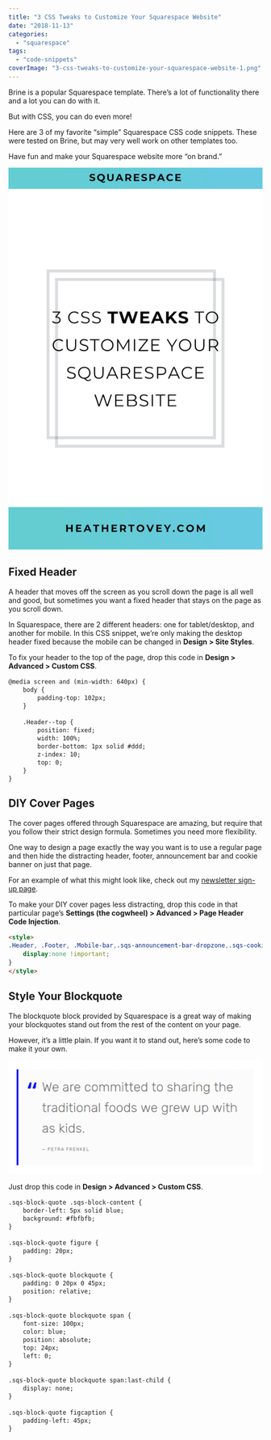 ```yaml
---
title: "3 CSS Tweaks to Customize Your Squarespace Website"
date: "2018-11-13"
categories: 
  - "squarespace"
tags: 
  - "code-snippets"
coverImage: "3-css-tweaks-to-customize-your-squarespace-website-1.png"
---
```


Brine is a popular Squarespace template. There’s a lot of functionality there and a lot you can do with it.

But with CSS, you can do even more!

Here are 3 of my favorite “simple” Squarespace CSS code snippets. These were tested on Brine, but may very well work on other templates too.

Have fun and make your Squarespace website more “on brand.”

![ 3 CSS Tweaks to Customize Your Squarespace Website ](./images/3-css-tweaks-to-customize-your-squarespace-website.png)

## Fixed Header

A header that moves off the screen as you scroll down the page is all well and good, but sometimes you want a fixed header that stays on the page as you scroll down.

In Squarespace, there are 2 different headers: one for tablet/desktop, and another for mobile. In this CSS snippet, we’re only making the desktop header fixed because the mobile can be changed in **Design > Site Styles**.

To fix your header to the top of the page, drop this code in **Design > Advanced > Custom CSS**.

```less
@media screen and (min-width: 640px) {
    body {
        padding-top: 102px;
    }

    .Header--top {
        position: fixed;
        width: 100%;
        border-bottom: 1px solid #ddd;
        z-index: 10;
        top: 0;
    }
}
```

## DIY Cover Pages

The cover pages offered through Squarespace are amazing, but require that you follow their strict design formula. Sometimes you need more flexibility.

One way to design a page exactly the way you want is to use a regular page and then hide the distracting header, footer, announcement bar and cookie banner on just that page.

For an example of what this might look like, check out my [newsletter sign-up page](/sign-up).

To make your DIY cover pages less distracting, drop this code in that particular page’s **Settings (the cogwheel) > Advanced > Page Header Code Injection**.

```html
<style>
.Header, .Footer, .Mobile-bar,.sqs-announcement-bar-dropzone,.sqs-cookie-banner-v2 {
    display:none !important;
}
</style>
```

## Style Your Blockquote

The blockquote block provided by Squarespace is a great way of making your blockquotes stand out from the rest of the content on your page.

However, it’s a little plain. If you want it to stand out, here’s some code to make it your own.

![](./images/blockquote.png)

Just drop this code in **Design > Advanced > Custom CSS**.

```less
.sqs-block-quote .sqs-block-content {
    border-left: 5px solid blue;
    background: #fbfbfb; 
}

.sqs-block-quote figure {
    padding: 20px;
}

.sqs-block-quote blockquote {
    padding: 0 20px 0 45px;
    position: relative;
}

.sqs-block-quote blockquote span {
    font-size: 100px;
    color: blue;
    position: absolute;
    top: 24px;
    left: 0;
}

.sqs-block-quote blockquote span:last-child {
    display: none;
}

.sqs-block-quote figcaption {
    padding-left: 45px;
}
```
